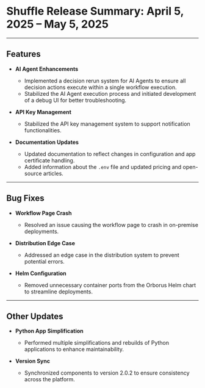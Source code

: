 # Shuffle Release Summary: April 5, 2025 – May 5, 2025
---

## Features

* **AI Agent Enhancements**

  * Implemented a decision rerun system for AI Agents to ensure all decision actions execute within a single workflow execution.
  * Stabilized the AI Agent execution process and initiated development of a debug UI for better troubleshooting.

* **API Key Management**

  * Stabilized the API key management system to support notification functionalities.

* **Documentation Updates**

  * Updated documentation to reflect changes in configuration and app certificate handling.
  * Added information about the `.env` file and updated pricing and open-source articles.

---

## Bug Fixes

* **Workflow Page Crash**

  * Resolved an issue causing the workflow page to crash in on-premise deployments.

* **Distribution Edge Case**

  * Addressed an edge case in the distribution system to prevent potential errors.

* **Helm Configuration**

  * Removed unnecessary container ports from the Orborus Helm chart to streamline deployments.

---

## Other Updates

* **Python App Simplification**

  * Performed multiple simplifications and rebuilds of Python applications to enhance maintainability.

* **Version Sync**

  * Synchronized components to version 2.0.2 to ensure consistency across the platform.
